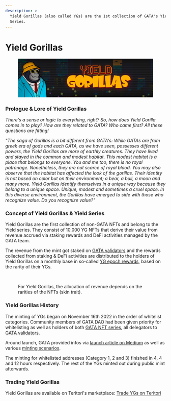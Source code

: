 ```yaml
---
description: >-
  Yield Gorillas (also called YGs) are the 1st collection of GATA's Yield
  Series.
---
```


# Yield Gorillas

<figure><img src="../../.gitbook/assets/collection-banner.jpg" alt=""><figcaption></figcaption></figure>

### **Prologue & Lore of Yield Gorillas**

_There's a sense or logic to everything, right? So, how does Yield Gorilla comes in to play? How are they related to GATA? Who came first? All these questions are fitting!_&#x20;

_"The saga of Gorillas is a bit different from GATA's: While GATAs are from greek era of gods and each GATA, as we have seen, possesses different powers, the Yield Gorillas are more of earthly creatures. They have lived and stayed in the common and modest habitat. This modest habitat is a place that belongs to everyone. You and me too, there is no royal patronage. Nonetheless, they are not scarce of royal blood. You may also observe that the habitat has affected the look of the gorillas. Their identity is not based on color but on their environment; a bear, a bull, a moon and many more. Yield Gorillas identify themselves in a unique way because they belong to a unique space. Unique, modest and sometimes a cruel space. In this diverse environment, the Gorillas have emerged to side with those who recognize value. Do you recognize value?"_

### &#x20;Concept of Yield Gorillas & Yield Series

﻿Yield Gorillas are the first collection of non-GATA NFTs and belong to the Yield series. They consist of 10.000 YG NFTs that derive their value from revenue accrued via staking rewards and DeFi activities managed by the GATA team.&#x20;

The revenue from the mint got staked on [GATA validators](../gata-hub-ventures/gata-validators/) and the rewards collected from staking & DeFi activities are distributed to the holders of Yield Gorillas on a monthly base in so-called [YG epoch rewards](ygs-reward-distribution.md), based on the rarity of their YGs.

<figure><img src="https://miro.medium.com/max/1100/1*s2MBbzsAfd58LsvA7rOD2g.webp" alt=""><figcaption><p>For Yield Gorillas, the allocation of revenue depends on the rarities of the NFTs (skin trait).</p></figcaption></figure>

### Yield Gorillas History

The minting of YGs began on November 16th 2022 in the order of whitelist categories. Community members of GATA DAO had been given priority for whitelisting as well as holders of both [GATA NFT series](../gata-hub-ventures/gata-nft-dao/about-gata-series/), all delegators to [GATA validators](../gata-hub-ventures/gata-validators/).

Around launch, GATA provided infos via [launch article on Medium](https://medium.com/gatadao/yield-gorillas-serie-is-here-4ae0c2423017) as well as various [minting scenarios](https://medium.com/gatadao/yield-gorilla-rewards-calculation-21dc924787e3).

The minting for whitelisted addresses (Category 1, 2 and 3) finished in 4, 4 and 12 hours respectively. The rest of the YGs minted out during public mint afterwards.

### Trading Yield Gorillas

Yield Gorillas are available on Teritori's marketplace: [Trade YGs on Teritori](https://app.teritori.com/collection/tori-tori1999u8suptza3rtxwk7lspve02m406xe7l622erg3np3aq05gawxsrh9g0p)
